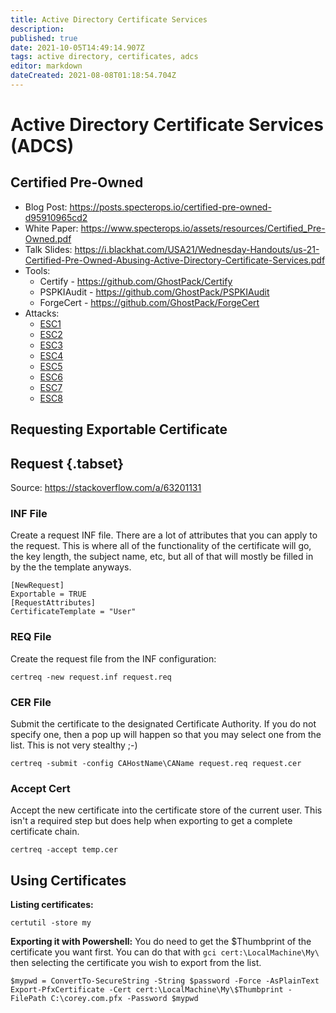 ```yaml
---
title: Active Directory Certificate Services
description: 
published: true
date: 2021-10-05T14:49:14.907Z
tags: active directory, certificates, adcs
editor: markdown
dateCreated: 2021-08-08T01:18:54.704Z
---
```


# Active Directory Certificate Services (ADCS)

## Certified Pre-Owned

- Blog Post: https://posts.specterops.io/certified-pre-owned-d95910965cd2
- White Paper: https://www.specterops.io/assets/resources/Certified_Pre-Owned.pdf
- Talk Slides: https://i.blackhat.com/USA21/Wednesday-Handouts/us-21-Certified-Pre-Owned-Abusing-Active-Directory-Certificate-Services.pdf
- Tools:
  - Certify - https://github.com/GhostPack/Certify
  - PSPKIAudit - https://github.com/GhostPack/PSPKIAudit
  - ForgeCert - https://github.com/GhostPack/ForgeCert
- Attacks: 
  - [ESC1](/postexploitation/active-directory/adcs/esc1)
  - [ESC2](/postexploitation/active-directory/adcs/esc2)
  - [ESC3](/postexploitation/active-directory/adcs/esc3)
  - [ESC4](/postexploitation/active-directory/adcs/esc4)
  - [ESC5](/postexploitation/active-directory/adcs/esc5)
  - [ESC6](/postexploitation/active-directory/adcs/esc6)
  - [ESC7](/postexploitation/active-directory/adcs/esc7)
  - [ESC8](/postexploitation/active-directory/adcs/esc8)


## Requesting Exportable Certificate



## Request {.tabset}

Source: https://stackoverflow.com/a/63201131

### INF File

Create a request INF file. There are a lot of attributes that you can apply to the request. This is where all of the functionality of the certificate will go, the key length, the subject name, etc, but all of that will mostly be filled in by the the template anyways.


```file request.inf
[NewRequest]
Exportable = TRUE
[RequestAttributes]
CertificateTemplate = "User"
```

### REQ File

Create the request file from the INF configuration:
```
certreq -new request.inf request.req
```

### CER File

Submit the certificate to the designated Certificate Authority. If you do not specify one, then a pop up will happen so that you may select one from the list. This is not very stealthy ;-)
```
certreq -submit -config CAHostName\CAName request.req request.cer
```
### Accept Cert

Accept the new certificate into the certificate store of the current user. This isn't a required step but does help when exporting to get a complete certificate chain.
```
certreq -accept temp.cer
```

## Using Certificates

**Listing certificates:**
```
certutil -store my
```

**Exporting it with Powershell:**
You do need to get the $Thumbprint of the certificate you want first. You can do that with `gci cert:\LocalMachine\My\` then selecting the certificate you wish to export from the list.
```
$mypwd = ConvertTo-SecureString -String $password -Force -AsPlainText
Export-PfxCertificate -Cert cert:\LocalMachine\My\$Thumbprint -FilePath C:\corey.com.pfx -Password $mypwd
```
